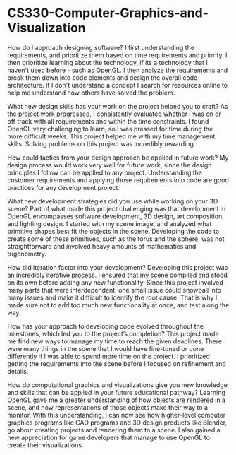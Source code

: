 # CS330-Computer-Graphics-and-Visualization

How do I approach designing software?
I first understanding the requirements, and prioritize them based on time requirements and priority. I then prioritize learning about the technology, if its a technology that I haven't used before - such as OpenGL. I then analyze the requirements and break them down into code elements and design the overall code architecture. If I don't understand a concept I search for resources online to help me understand how others have solved the problem.

What new design skills has your work on the project helped you to craft?
As the project work progressed, I consistently evaluated whether I was on or off track with all requirements and within the time constraints. I found OpenGL very challenging to learn, so I was pressed for time during the more difficult weeks. This project helped me with my time management skills. Solving problems on this project was incredibly rewarding.

How could tactics from your design approach be applied in future work?
My design process would work very well for future work, since the design principles I follow can be applied to any project. Understanding the customer requirements and applying those requirements into code are good practices for any development project.

What new development strategies did you use while working on your 3D scene?
Part of what made this project challenging was that development in OpenGL encompasses software development, 3D design, art composition, and lighting design. I started with my scene image, and analyzed what primitive shapes best fit the objects in the scene. Developing the code to create some of these primitives, such as the torus and the sphere, was not straightforward and involved heavy amounts of mathematics and trigonometry. 

How did iteration factor into your development?
Developing this project was an incredibly iterative process. I ensured that my scene compiled and stood on its own before adding any new functionality. Since this project involved many parts that were interdependent, one small issue could snowball into many issues and make it difficult to identify the root cause. That is why I made sure not to add too much new functionality at once, and test along the way.

How has your approach to developing code evolved throughout the milestones, which led you to the project’s completion?
This project made me find new ways to manage my time to reach the given deadlines. There were many things in the scene that I would have fine-tuned or done differently if I was able to spend more time on the project. I prioritized getting the requirements into the scene before I focused on refinement and details.

How do computational graphics and visualizations give you new knowledge and skills that can be applied in your future educational pathway?
Learning OpenGL gave me a greater understanding of how objects are rendered in a scene, and how representations of those objects make their way to a monitor. With this understanding, I can now see how higher-level computer graphics programs like CAD programs and 3D design products like Blender, go about creating projects and rendering them to a scene. I also gained a new appreciation for game developers that manage to use OpenGL to create their visualizations.
